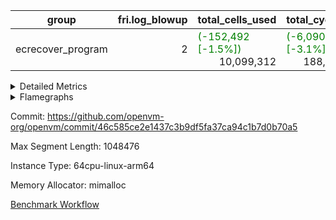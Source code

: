 | group | fri.log_blowup | total_cells_used | total_cycles | total_proof_time_ms |
| --- | --- | --- | --- | --- |
| ecrecover_program | <div style='text-align: right'>2</div>  | <span style="color: green">(-152,492 [-1.5%])</span> <div style='text-align: right'>10,099,312</div>  | <span style="color: green">(-6,090 [-3.1%])</span> <div style='text-align: right'>188,976</div>  | <span style="color: red">(+254.0 [+13.3%])</span> <div style='text-align: right'>2,158.0</div>  |


<details>
<summary>Detailed Metrics</summary>

| commit_exe_time_ms | fri.log_blowup | keygen_time_ms |
| --- | --- | --- |
| <span style="color: red">(+2.0 [+28.6%])</span> <div style='text-align: right'>9.0</div>  | <div style='text-align: right'>2</div>  | <span style="color: green">(-549.0 [-0.7%])</span> <div style='text-align: right'>77,040.0</div>  |

| air_name | constraints | interactions | quotient_deg |
| --- | --- | --- | --- |
| ProgramAir | <div style='text-align: right'>4</div>  | <div style='text-align: right'>1</div>  | <div style='text-align: right'>1</div>  |
| VmConnectorAir | <div style='text-align: right'>9</div>  | <div style='text-align: right'>3</div>  | <div style='text-align: right'>2</div>  |
| PersistentBoundaryAir<8> | <div style='text-align: right'>6</div>  | <div style='text-align: right'>3</div>  | <div style='text-align: right'>2</div>  |
| MemoryMerkleAir<8> | <div style='text-align: right'>40</div>  | <div style='text-align: right'>4</div>  | <div style='text-align: right'>2</div>  |
| AccessAdapterAir<2> | <div style='text-align: right'>14</div>  | <div style='text-align: right'>5</div>  | <div style='text-align: right'>2</div>  |
| AccessAdapterAir<4> | <div style='text-align: right'>14</div>  | <div style='text-align: right'>5</div>  | <div style='text-align: right'>2</div>  |
| AccessAdapterAir<8> | <div style='text-align: right'>14</div>  | <div style='text-align: right'>5</div>  | <div style='text-align: right'>2</div>  |
| AccessAdapterAir<16> | <div style='text-align: right'>14</div>  | <div style='text-align: right'>5</div>  | <div style='text-align: right'>2</div>  |
| AccessAdapterAir<32> | <div style='text-align: right'>14</div>  | <div style='text-align: right'>5</div>  | <div style='text-align: right'>2</div>  |
| AccessAdapterAir<64> | <div style='text-align: right'>14</div>  | <div style='text-align: right'>5</div>  | <div style='text-align: right'>2</div>  |
| VmAirWrapper<Rv32VecHeapAdapterAir<1, 2, 2, 32, 32>, FieldExpressionCoreAir> | <div style='text-align: right'>449</div>  | <div style='text-align: right'>411</div>  | <div style='text-align: right'>2</div>  |
| VmAirWrapper<Rv32VecHeapAdapterAir<2, 2, 2, 32, 32>, FieldExpressionCoreAir> | <div style='text-align: right'>456</div>  | <div style='text-align: right'>422</div>  | <div style='text-align: right'>2</div>  |
| KeccakVmAir | <div style='text-align: right'>4,571</div>  | <div style='text-align: right'>321</div>  | <div style='text-align: right'>2</div>  |
| VmAirWrapper<Rv32IsEqualModAdapterAir<2, 1, 32, 32>, ModularIsEqualCoreAir<32, 4, 8> | <div style='text-align: right'>223</div>  | <div style='text-align: right'>25</div>  | <div style='text-align: right'>2</div>  |
| VmAirWrapper<Rv32VecHeapAdapterAir<2, 1, 1, 32, 32>, ModularMulDivCoreAir> | <div style='text-align: right'>188</div>  | <div style='text-align: right'>156</div>  | <div style='text-align: right'>2</div>  |
| VmAirWrapper<Rv32VecHeapAdapterAir<2, 1, 1, 32, 32>, ModularAddSubCoreAir> | <div style='text-align: right'>126</div>  | <div style='text-align: right'>94</div>  | <div style='text-align: right'>2</div>  |
| VmAirWrapper<Rv32HintStoreAdapterAir, Rv32HintStoreCoreAir> | <div style='text-align: right'>17</div>  | <div style='text-align: right'>15</div>  | <div style='text-align: right'>2</div>  |
| VmAirWrapper<Rv32MultAdapterAir, DivRemCoreAir<4, 8> | <div style='text-align: right'>88</div>  | <div style='text-align: right'>25</div>  | <div style='text-align: right'>2</div>  |
| VmAirWrapper<Rv32MultAdapterAir, MulHCoreAir<4, 8> | <div style='text-align: right'>38</div>  | <div style='text-align: right'>24</div>  | <div style='text-align: right'>2</div>  |
| VmAirWrapper<Rv32MultAdapterAir, MultiplicationCoreAir<4, 8> | <div style='text-align: right'>26</div>  | <div style='text-align: right'>19</div>  | <div style='text-align: right'>2</div>  |
| RangeTupleCheckerAir<2> | <div style='text-align: right'>4</div>  | <div style='text-align: right'>1</div>  | <div style='text-align: right'>1</div>  |
| VmAirWrapper<Rv32RdWriteAdapterAir, Rv32AuipcCoreAir> | <div style='text-align: right'>15</div>  | <div style='text-align: right'>11</div>  | <div style='text-align: right'>2</div>  |
| VmAirWrapper<Rv32JalrAdapterAir, Rv32JalrCoreAir> | <div style='text-align: right'>20</div>  | <div style='text-align: right'>16</div>  | <div style='text-align: right'>2</div>  |
| VmAirWrapper<Rv32CondRdWriteAdapterAir, Rv32JalLuiCoreAir> | <div style='text-align: right'>22</div>  | <div style='text-align: right'>10</div>  | <div style='text-align: right'>2</div>  |
| VmAirWrapper<Rv32BranchAdapterAir, BranchLessThanCoreAir<4, 8> | <div style='text-align: right'>41</div>  | <div style='text-align: right'>13</div>  | <div style='text-align: right'>2</div>  |
| VmAirWrapper<Rv32BranchAdapterAir, BranchEqualCoreAir<4> | <div style='text-align: right'>25</div>  | <div style='text-align: right'>11</div>  | <div style='text-align: right'>2</div>  |
| VmAirWrapper<Rv32LoadStoreAdapterAir, LoadSignExtendCoreAir<4, 8> | <div style='text-align: right'>33</div>  | <div style='text-align: right'>18</div>  | <div style='text-align: right'>2</div>  |
| VmAirWrapper<Rv32LoadStoreAdapterAir, LoadStoreCoreAir<4> | <div style='text-align: right'>38</div>  | <div style='text-align: right'>17</div>  | <div style='text-align: right'>2</div>  |
| VmAirWrapper<Rv32BaseAluAdapterAir, ShiftCoreAir<4, 8> | <div style='text-align: right'>90</div>  | <div style='text-align: right'>23</div>  | <div style='text-align: right'>2</div>  |
| VmAirWrapper<Rv32BaseAluAdapterAir, LessThanCoreAir<4, 8> | <div style='text-align: right'>39</div>  | <div style='text-align: right'>17</div>  | <div style='text-align: right'>2</div>  |
| VmAirWrapper<Rv32BaseAluAdapterAir, BaseAluCoreAir<4, 8> | <div style='text-align: right'>43</div>  | <div style='text-align: right'>19</div>  | <div style='text-align: right'>2</div>  |
| BitwiseOperationLookupAir<8> | <div style='text-align: right'>4</div>  | <div style='text-align: right'>2</div>  | <div style='text-align: right'>2</div>  |
| PhantomAir | <div style='text-align: right'>5</div>  | <div style='text-align: right'>3</div>  | <div style='text-align: right'>2</div>  |
| Poseidon2VmAir<BabyBearParameters> | <div style='text-align: right'>525</div>  | <div style='text-align: right'>32</div>  | <div style='text-align: right'>2</div>  |
| VariableRangeCheckerAir | <div style='text-align: right'>4</div>  | <div style='text-align: right'>1</div>  | <div style='text-align: right'>1</div>  |

| group | segment | stark_prove_excluding_trace_time_ms | total_cells | total_cells_used | total_cycles | trace_gen_time_ms |
| --- | --- | --- | --- | --- | --- | --- |
| ecrecover_program | 0 | <span style="color: red">(+254.0 [+13.3%])</span> <div style='text-align: right'>2,158.0</div>  | <span style="color: red">(+12,360 [+0.0%])</span> <div style='text-align: right'>34,170,231</div>  | <span style="color: green">(-152,492 [-1.5%])</span> <div style='text-align: right'>10,099,312</div>  | <span style="color: green">(-6,090 [-3.1%])</span> <div style='text-align: right'>188,976</div>  | <span style="color: green">(-2.0 [-1.5%])</span> <div style='text-align: right'>135.0</div>  |

| group | chip_name | segment | rows_used |
| --- | --- | --- | --- |
| ecrecover_program | ProgramChip | 0 | <span style="color: red">(+49 [+0.6%])</span> <div style='text-align: right'>8,447</div>  |
| ecrecover_program | VmConnectorAir | 0 | <div style='text-align: right'>2</div>  |
| ecrecover_program | Boundary | 0 | <span style="color: green">(-46 [-1.5%])</span> <div style='text-align: right'>2,990</div>  |
| ecrecover_program | Merkle | 0 | <span style="color: green">(-50 [-1.5%])</span> <div style='text-align: right'>3,290</div>  |
| ecrecover_program | AccessAdapter<2> | 0 | <div style='text-align: right'>132</div>  |
| ecrecover_program | AccessAdapter<4> | 0 | <div style='text-align: right'>68</div>  |
| ecrecover_program | AccessAdapter<8> | 0 | <span style="color: red">(+144 [+2.3%])</span> <div style='text-align: right'>6,514</div>  |
| ecrecover_program | AccessAdapter<16> | 0 | <span style="color: red">(+80 [+2.8%])</span> <div style='text-align: right'>2,958</div>  |
| ecrecover_program | AccessAdapter<32> | 0 | <span style="color: red">(+40 [+2.8%])</span> <div style='text-align: right'>1,480</div>  |
| ecrecover_program | <Rv32VecHeapAdapterAir<1, 2, 2, 32, 32>,FieldExpressionCoreAir> | 0 | <div style='text-align: right'>1,271</div>  |
| ecrecover_program | <Rv32VecHeapAdapterAir<2, 2, 2, 32, 32>,FieldExpressionCoreAir> | 0 | <div style='text-align: right'>726</div>  |
| ecrecover_program | KeccakVmAir | 0 | <div style='text-align: right'>120</div>  |
| ecrecover_program | <Rv32IsEqualModAdapterAir<2, 1, 32, 32>,ModularIsEqualCoreAir<32, 4, 8>> | 0 | <div style='text-align: right'>3,194</div>  |
| ecrecover_program | <Rv32VecHeapAdapterAir<2, 1, 1, 32, 32>,ModularMulDivCoreAir> | 0 | <span style="color: red">(+5 [+31.2%])</span> <div style='text-align: right'>21</div>  |
| ecrecover_program | <Rv32VecHeapAdapterAir<2, 1, 1, 32, 32>,ModularAddSubCoreAir> | 0 | <span style="color: red">(+5 [+83.3%])</span> <div style='text-align: right'>11</div>  |
| ecrecover_program | <Rv32HintStoreAdapterAir,Rv32HintStoreCoreAir> | 0 | <div style='text-align: right'>214</div>  |
| ecrecover_program | <Rv32MultAdapterAir,DivRemCoreAir<4, 8>> | 0 | <div style='text-align: right'>5</div>  |
| ecrecover_program | <Rv32MultAdapterAir,MulHCoreAir<4, 8>> | 0 | <div style='text-align: right'>5</div>  |
| ecrecover_program | <Rv32MultAdapterAir,MultiplicationCoreAir<4, 8>> | 0 | <div style='text-align: right'>16</div>  |
| ecrecover_program | RangeTupleCheckerAir<2> | 0 | <div style='text-align: right'>524,288</div>  |
| ecrecover_program | <Rv32RdWriteAdapterAir,Rv32AuipcCoreAir> | 0 | <span style="color: red">(+5 [+0.6%])</span> <div style='text-align: right'>840</div>  |
| ecrecover_program | <Rv32JalrAdapterAir,Rv32JalrCoreAir> | 0 | <span style="color: red">(+10 [+0.6%])</span> <div style='text-align: right'>1,559</div>  |
| ecrecover_program | <Rv32CondRdWriteAdapterAir,Rv32JalLuiCoreAir> | 0 | <span style="color: green">(-20 [-1.6%])</span> <div style='text-align: right'>1,253</div>  |
| ecrecover_program | <Rv32BranchAdapterAir,BranchLessThanCoreAir<4, 8>> | 0 | <div style='text-align: right'>5,885</div>  |
| ecrecover_program | <Rv32BranchAdapterAir,BranchEqualCoreAir<4>> | 0 | <span style="color: green">(-650 [-5.4%])</span> <div style='text-align: right'>11,286</div>  |
| ecrecover_program | <Rv32LoadStoreAdapterAir,LoadSignExtendCoreAir<4, 8>> | 0 | <div style='text-align: right'>140</div>  |
| ecrecover_program | <Rv32LoadStoreAdapterAir,LoadStoreCoreAir<4>> | 0 | <span style="color: red">(+50 [+0.2%])</span> <div style='text-align: right'>30,976</div>  |
| ecrecover_program | <Rv32BaseAluAdapterAir,ShiftCoreAir<4, 8>> | 0 | <span style="color: green">(-80 [-3.5%])</span> <div style='text-align: right'>2,223</div>  |
| ecrecover_program | <Rv32BaseAluAdapterAir,LessThanCoreAir<4, 8>> | 0 | <span style="color: green">(-310 [-17.7%])</span> <div style='text-align: right'>1,441</div>  |
| ecrecover_program | <Rv32BaseAluAdapterAir,BaseAluCoreAir<4, 8>> | 0 | <span style="color: green">(-2,060 [-5.8%])</span> <div style='text-align: right'>33,349</div>  |
| ecrecover_program | BitwiseOperationLookupAir<8> | 0 | <div style='text-align: right'>65,536</div>  |
| ecrecover_program | PhantomAir | 0 | <div style='text-align: right'>45</div>  |
| ecrecover_program | Poseidon2VmAir<BabyBearParameters> | 0 | <span style="color: green">(-96 [-1.5%])</span> <div style='text-align: right'>6,280</div>  |
| ecrecover_program | VariableRangeCheckerAir | 0 | <div style='text-align: right'>262,144</div>  |

| group | dsl_ir | opcode | segment | frequency |
| --- | --- | --- | --- | --- |
| ecrecover_program |  | ADD | 0 | <span style="color: green">(-1,905 [-6.8%])</span> <div style='text-align: right'>26,111</div>  |
| ecrecover_program |  | AND | 0 | <span style="color: green">(-155 [-3.2%])</span> <div style='text-align: right'>4,690</div>  |
| ecrecover_program |  | AUIPC | 0 | <span style="color: red">(+5 [+0.6%])</span> <div style='text-align: right'>840</div>  |
| ecrecover_program |  | BEQ | 0 | <span style="color: green">(-320 [-4.0%])</span> <div style='text-align: right'>7,619</div>  |
| ecrecover_program |  | BGEU | 0 | <span style="color: red">(+5 [+0.5%])</span> <div style='text-align: right'>930</div>  |
| ecrecover_program |  | BLT | 0 | <div style='text-align: right'>12</div>  |
| ecrecover_program |  | BLTU | 0 | <span style="color: green">(-5 [-0.1%])</span> <div style='text-align: right'>4,943</div>  |
| ecrecover_program |  | BNE | 0 | <span style="color: green">(-330 [-8.3%])</span> <div style='text-align: right'>3,667</div>  |
| ecrecover_program |  | DIVU | 0 | <div style='text-align: right'>5</div>  |
| ecrecover_program |  | EcAddNe | 0 | <div style='text-align: right'>726</div>  |
| ecrecover_program |  | EcDouble | 0 | <div style='text-align: right'>1,271</div>  |
| ecrecover_program |  | HINT_STOREW | 0 | <div style='text-align: right'>214</div>  |
| ecrecover_program |  | IS_EQ | 0 | <div style='text-align: right'>3,203</div>  |
| ecrecover_program |  | JAL | 0 | <span style="color: green">(-10 [-1.0%])</span> <div style='text-align: right'>993</div>  |
| ecrecover_program |  | JALR | 0 | <span style="color: red">(+10 [+0.6%])</span> <div style='text-align: right'>1,559</div>  |
| ecrecover_program |  | KECCAK256 | 0 | <div style='text-align: right'>5</div>  |
| ecrecover_program |  | LOADB | 0 | <div style='text-align: right'>140</div>  |
| ecrecover_program |  | LOADBU | 0 | <div style='text-align: right'>2,450</div>  |
| ecrecover_program |  | LOADW | 0 | <span style="color: red">(+125 [+0.9%])</span> <div style='text-align: right'>14,651</div>  |
| ecrecover_program |  | LUI | 0 | <span style="color: green">(-10 [-3.7%])</span> <div style='text-align: right'>260</div>  |
| ecrecover_program |  | MUL | 0 | <div style='text-align: right'>16</div>  |
| ecrecover_program |  | MULHU | 0 | <div style='text-align: right'>5</div>  |
| ecrecover_program |  | ModularAddSub | 0 | <span style="color: red">(+5 [+71.4%])</span> <div style='text-align: right'>12</div>  |
| ecrecover_program |  | ModularMulDiv | 0 | <span style="color: red">(+5 [+18.5%])</span> <div style='text-align: right'>32</div>  |
| ecrecover_program |  | OR | 0 | <div style='text-align: right'>1,302</div>  |
| ecrecover_program |  | PHANTOM | 0 | <div style='text-align: right'>45</div>  |
| ecrecover_program |  | SETUP_ISEQ | 0 | <div style='text-align: right'>2</div>  |
| ecrecover_program |  | SLL | 0 | <span style="color: red">(+80 [+6.7%])</span> <div style='text-align: right'>1,272</div>  |
| ecrecover_program |  | SLTU | 0 | <span style="color: green">(-310 [-17.7%])</span> <div style='text-align: right'>1,441</div>  |
| ecrecover_program |  | SRL | 0 | <span style="color: green">(-160 [-14.4%])</span> <div style='text-align: right'>951</div>  |
| ecrecover_program |  | STOREB | 0 | <span style="color: green">(-320 [-22.3%])</span> <div style='text-align: right'>1,114</div>  |
| ecrecover_program |  | STOREW | 0 | <span style="color: red">(+245 [+2.0%])</span> <div style='text-align: right'>12,761</div>  |
| ecrecover_program |  | SUB | 0 | <div style='text-align: right'>1,221</div>  |
| ecrecover_program |  | XOR | 0 | <div style='text-align: right'>25</div>  |

| group | air_name | dsl_ir | opcode | segment | cells_used |
| --- | --- | --- | --- | --- | --- |
| ecrecover_program | <Rv32BaseAluAdapterAir,BaseAluCoreAir<4, 8>> |  | ADD | 0 | <span style="color: green">(-68,580 [-6.8%])</span> <div style='text-align: right'>939,996</div>  |
| ecrecover_program | AccessAdapter<8> |  | ADD | 0 | <span style="color: green">(-17 [-25.0%])</span> <div style='text-align: right'>51</div>  |
| ecrecover_program | Boundary |  | ADD | 0 | <span style="color: green">(-40 [-25.0%])</span> <div style='text-align: right'>120</div>  |
| ecrecover_program | Merkle |  | ADD | 0 | <div style='text-align: right'>64</div>  |
| ecrecover_program | <Rv32BaseAluAdapterAir,BaseAluCoreAir<4, 8>> |  | AND | 0 | <span style="color: green">(-5,580 [-3.2%])</span> <div style='text-align: right'>168,840</div>  |
| ecrecover_program | <Rv32RdWriteAdapterAir,Rv32AuipcCoreAir> |  | AUIPC | 0 | <span style="color: red">(+105 [+0.6%])</span> <div style='text-align: right'>17,640</div>  |
| ecrecover_program | AccessAdapter<8> |  | AUIPC | 0 | <div style='text-align: right'>51</div>  |
| ecrecover_program | Boundary |  | AUIPC | 0 | <div style='text-align: right'>120</div>  |
| ecrecover_program | Merkle |  | AUIPC | 0 | <div style='text-align: right'>3,520</div>  |
| ecrecover_program | <Rv32BranchAdapterAir,BranchEqualCoreAir<4>> |  | BEQ | 0 | <span style="color: green">(-8,320 [-4.0%])</span> <div style='text-align: right'>198,094</div>  |
| ecrecover_program | <Rv32BranchAdapterAir,BranchLessThanCoreAir<4, 8>> |  | BGEU | 0 | <span style="color: red">(+160 [+0.5%])</span> <div style='text-align: right'>29,760</div>  |
| ecrecover_program | <Rv32BranchAdapterAir,BranchLessThanCoreAir<4, 8>> |  | BLT | 0 | <div style='text-align: right'>384</div>  |
| ecrecover_program | <Rv32BranchAdapterAir,BranchLessThanCoreAir<4, 8>> |  | BLTU | 0 | <span style="color: green">(-160 [-0.1%])</span> <div style='text-align: right'>158,176</div>  |
| ecrecover_program | <Rv32BranchAdapterAir,BranchEqualCoreAir<4>> |  | BNE | 0 | <span style="color: green">(-8,580 [-8.3%])</span> <div style='text-align: right'>95,342</div>  |
| ecrecover_program | <Rv32MultAdapterAir,DivRemCoreAir<4, 8>> |  | DIVU | 0 | <div style='text-align: right'>285</div>  |
| ecrecover_program | <Rv32VecHeapAdapterAir<2, 2, 2, 32, 32>,FieldExpressionCoreAir> |  | EcAddNe | 0 | <div style='text-align: right'>449,394</div>  |
| ecrecover_program | AccessAdapter<16> |  | EcAddNe | 0 | <div style='text-align: right'>27,175</div>  |
| ecrecover_program | AccessAdapter<32> |  | EcAddNe | 0 | <div style='text-align: right'>22,304</div>  |
| ecrecover_program | AccessAdapter<8> |  | EcAddNe | 0 | <div style='text-align: right'>36,890</div>  |
| ecrecover_program | Boundary |  | EcAddNe | 0 | <div style='text-align: right'>160</div>  |
| ecrecover_program | Merkle |  | EcAddNe | 0 | <div style='text-align: right'>256</div>  |
| ecrecover_program | <Rv32VecHeapAdapterAir<1, 2, 2, 32, 32>,FieldExpressionCoreAir> |  | EcDouble | 0 | <div style='text-align: right'>690,153</div>  |
| ecrecover_program | AccessAdapter<16> |  | EcDouble | 0 | <div style='text-align: right'>1,600</div>  |
| ecrecover_program | AccessAdapter<32> |  | EcDouble | 0 | <div style='text-align: right'>1,312</div>  |
| ecrecover_program | AccessAdapter<8> |  | EcDouble | 0 | <span style="color: red">(+136 [+6.7%])</span> <div style='text-align: right'>2,176</div>  |
| ecrecover_program | <Rv32HintStoreAdapterAir,Rv32HintStoreCoreAir> |  | HINT_STOREW | 0 | <div style='text-align: right'>5,564</div>  |
| ecrecover_program | AccessAdapter<8> |  | HINT_STOREW | 0 | <span style="color: red">(+68 [+4.5%])</span> <div style='text-align: right'>1,581</div>  |
| ecrecover_program | Boundary |  | HINT_STOREW | 0 | <span style="color: red">(+160 [+4.5%])</span> <div style='text-align: right'>3,720</div>  |
| ecrecover_program | Merkle |  | HINT_STOREW | 0 | <span style="color: red">(+384 [+5.8%])</span> <div style='text-align: right'>6,976</div>  |
| ecrecover_program | <Rv32IsEqualModAdapterAir<2, 1, 32, 32>,ModularIsEqualCoreAir<32, 4, 8>> |  | IS_EQ | 0 | <div style='text-align: right'>531,698</div>  |
| ecrecover_program | AccessAdapter<16> |  | IS_EQ | 0 | <div style='text-align: right'>4,500</div>  |
| ecrecover_program | AccessAdapter<32> |  | IS_EQ | 0 | <div style='text-align: right'>3,690</div>  |
| ecrecover_program | AccessAdapter<8> |  | IS_EQ | 0 | <div style='text-align: right'>6,052</div>  |
| ecrecover_program | Boundary |  | IS_EQ | 0 | <div style='text-align: right'>160</div>  |
| ecrecover_program | Merkle |  | IS_EQ | 0 | <span style="color: red">(+64 [+14.3%])</span> <div style='text-align: right'>512</div>  |
| ecrecover_program | <Rv32CondRdWriteAdapterAir,Rv32JalLuiCoreAir> |  | JAL | 0 | <span style="color: green">(-180 [-1.0%])</span> <div style='text-align: right'>17,874</div>  |
| ecrecover_program | <Rv32JalrAdapterAir,Rv32JalrCoreAir> |  | JALR | 0 | <span style="color: red">(+280 [+0.6%])</span> <div style='text-align: right'>43,652</div>  |
| ecrecover_program | AccessAdapter<8> |  | KECCAK256 | 0 | <div style='text-align: right'>68</div>  |
| ecrecover_program | Boundary |  | KECCAK256 | 0 | <div style='text-align: right'>160</div>  |
| ecrecover_program | KeccakVmAir |  | KECCAK256 | 0 | <div style='text-align: right'>379,680</div>  |
| ecrecover_program | Merkle |  | KECCAK256 | 0 | <div style='text-align: right'>128</div>  |
| ecrecover_program | <Rv32LoadStoreAdapterAir,LoadSignExtendCoreAir<4, 8>> |  | LOADB | 0 | <div style='text-align: right'>4,900</div>  |
| ecrecover_program | <Rv32LoadStoreAdapterAir,LoadStoreCoreAir<4>> |  | LOADBU | 0 | <div style='text-align: right'>98,000</div>  |
| ecrecover_program | AccessAdapter<16> |  | LOADBU | 0 | <div style='text-align: right'>125</div>  |
| ecrecover_program | AccessAdapter<32> |  | LOADBU | 0 | <div style='text-align: right'>205</div>  |
| ecrecover_program | AccessAdapter<8> |  | LOADBU | 0 | <span style="color: red">(+34 [+40.0%])</span> <div style='text-align: right'>119</div>  |
| ecrecover_program | Boundary |  | LOADBU | 0 | <div style='text-align: right'>80</div>  |
| ecrecover_program | Merkle |  | LOADBU | 0 | <div style='text-align: right'>64</div>  |
| ecrecover_program | <Rv32LoadStoreAdapterAir,LoadStoreCoreAir<4>> |  | LOADW | 0 | <span style="color: red">(+5,000 [+0.9%])</span> <div style='text-align: right'>586,040</div>  |
| ecrecover_program | AccessAdapter<16> |  | LOADW | 0 | <span style="color: red">(+500 [+2.8%])</span> <div style='text-align: right'>18,125</div>  |
| ecrecover_program | AccessAdapter<32> |  | LOADW | 0 | <span style="color: red">(+410 [+2.9%])</span> <div style='text-align: right'>14,760</div>  |
| ecrecover_program | AccessAdapter<8> |  | LOADW | 0 | <span style="color: red">(+663 [+2.7%])</span> <div style='text-align: right'>24,939</div>  |
| ecrecover_program | Boundary |  | LOADW | 0 | <span style="color: green">(-40 [-7.7%])</span> <div style='text-align: right'>480</div>  |
| ecrecover_program | Merkle |  | LOADW | 0 | <span style="color: green">(-64 [-1.8%])</span> <div style='text-align: right'>3,584</div>  |
| ecrecover_program | <Rv32CondRdWriteAdapterAir,Rv32JalLuiCoreAir> |  | LUI | 0 | <span style="color: green">(-180 [-3.7%])</span> <div style='text-align: right'>4,680</div>  |
| ecrecover_program | AccessAdapter<8> |  | LUI | 0 | <div style='text-align: right'>17</div>  |
| ecrecover_program | Boundary |  | LUI | 0 | <div style='text-align: right'>40</div>  |
| ecrecover_program | <Rv32MultAdapterAir,MultiplicationCoreAir<4, 8>> |  | MUL | 0 | <div style='text-align: right'>496</div>  |
| ecrecover_program | <Rv32MultAdapterAir,MulHCoreAir<4, 8>> |  | MULHU | 0 | <div style='text-align: right'>195</div>  |
| ecrecover_program | <Rv32VecHeapAdapterAir<2, 1, 1, 32, 32>,ModularAddSubCoreAir> |  | ModularAddSub | 0 | <span style="color: red">(+995 [+71.4%])</span> <div style='text-align: right'>2,388</div>  |
| ecrecover_program | AccessAdapter<16> |  | ModularAddSub | 0 | <span style="color: red">(+500 [+71.4%])</span> <div style='text-align: right'>1,200</div>  |
| ecrecover_program | AccessAdapter<2> |  | ModularAddSub | 0 | <div style='text-align: right'>726</div>  |
| ecrecover_program | AccessAdapter<32> |  | ModularAddSub | 0 | <span style="color: red">(+410 [+71.4%])</span> <div style='text-align: right'>984</div>  |
| ecrecover_program | AccessAdapter<4> |  | ModularAddSub | 0 | <div style='text-align: right'>442</div>  |
| ecrecover_program | AccessAdapter<8> |  | ModularAddSub | 0 | <span style="color: red">(+680 [+70.2%])</span> <div style='text-align: right'>1,649</div>  |
| ecrecover_program | Boundary |  | ModularAddSub | 0 | <div style='text-align: right'>680</div>  |
| ecrecover_program | Merkle |  | ModularAddSub | 0 | <div style='text-align: right'>2,624</div>  |
| ecrecover_program | <Rv32VecHeapAdapterAir<2, 1, 1, 32, 32>,ModularMulDivCoreAir> |  | ModularMulDiv | 0 | <span style="color: red">(+1,305 [+18.5%])</span> <div style='text-align: right'>8,352</div>  |
| ecrecover_program | AccessAdapter<16> |  | ModularMulDiv | 0 | <span style="color: red">(+500 [+25.0%])</span> <div style='text-align: right'>2,500</div>  |
| ecrecover_program | AccessAdapter<32> |  | ModularMulDiv | 0 | <span style="color: red">(+410 [+25.0%])</span> <div style='text-align: right'>2,050</div>  |
| ecrecover_program | AccessAdapter<8> |  | ModularMulDiv | 0 | <span style="color: red">(+680 [+25.0%])</span> <div style='text-align: right'>3,400</div>  |
| ecrecover_program | <Rv32BaseAluAdapterAir,BaseAluCoreAir<4, 8>> |  | OR | 0 | <div style='text-align: right'>46,872</div>  |
| ecrecover_program | PhantomAir |  | PHANTOM | 0 | <div style='text-align: right'>270</div>  |
| ecrecover_program | <Rv32IsEqualModAdapterAir<2, 1, 32, 32>,ModularIsEqualCoreAir<32, 4, 8>> |  | SETUP_ISEQ | 0 | <div style='text-align: right'>332</div>  |
| ecrecover_program | <Rv32BaseAluAdapterAir,ShiftCoreAir<4, 8>> |  | SLL | 0 | <span style="color: red">(+4,240 [+6.7%])</span> <div style='text-align: right'>67,416</div>  |
| ecrecover_program | <Rv32BaseAluAdapterAir,LessThanCoreAir<4, 8>> |  | SLTU | 0 | <span style="color: green">(-11,470 [-17.7%])</span> <div style='text-align: right'>53,317</div>  |
| ecrecover_program | <Rv32BaseAluAdapterAir,ShiftCoreAir<4, 8>> |  | SRL | 0 | <span style="color: green">(-8,480 [-14.4%])</span> <div style='text-align: right'>50,403</div>  |
| ecrecover_program | <Rv32LoadStoreAdapterAir,LoadStoreCoreAir<4>> |  | STOREB | 0 | <span style="color: green">(-12,800 [-22.3%])</span> <div style='text-align: right'>44,560</div>  |
| ecrecover_program | AccessAdapter<16> |  | STOREB | 0 | <span style="color: green">(-175 [-28.0%])</span> <div style='text-align: right'>450</div>  |
| ecrecover_program | AccessAdapter<32> |  | STOREB | 0 | <span style="color: green">(-123 [-17.6%])</span> <div style='text-align: right'>574</div>  |
| ecrecover_program | AccessAdapter<8> |  | STOREB | 0 | <span style="color: green">(-272 [-23.9%])</span> <div style='text-align: right'>867</div>  |
| ecrecover_program | Boundary |  | STOREB | 0 | <span style="color: green">(-200 [-16.7%])</span> <div style='text-align: right'>1,000</div>  |
| ecrecover_program | Merkle |  | STOREB | 0 | <span style="color: green">(-576 [-22.0%])</span> <div style='text-align: right'>2,048</div>  |
| ecrecover_program | <Rv32LoadStoreAdapterAir,LoadStoreCoreAir<4>> |  | STOREW | 0 | <span style="color: red">(+9,800 [+2.0%])</span> <div style='text-align: right'>510,440</div>  |
| ecrecover_program | AccessAdapter<16> |  | STOREW | 0 | <span style="color: red">(+775 [+29.0%])</span> <div style='text-align: right'>3,450</div>  |
| ecrecover_program | AccessAdapter<32> |  | STOREW | 0 | <span style="color: red">(+615 [+30.0%])</span> <div style='text-align: right'>2,665</div>  |
| ecrecover_program | AccessAdapter<8> |  | STOREW | 0 | <span style="color: red">(+748 [+2.8%])</span> <div style='text-align: right'>27,387</div>  |
| ecrecover_program | Boundary |  | STOREW | 0 | <span style="color: green">(-560 [-1.0%])</span> <div style='text-align: right'>53,080</div>  |
| ecrecover_program | Merkle |  | STOREW | 0 | <span style="color: green">(-1,024 [-1.2%])</span> <div style='text-align: right'>85,440</div>  |
| ecrecover_program | <Rv32BaseAluAdapterAir,BaseAluCoreAir<4, 8>> |  | SUB | 0 | <div style='text-align: right'>43,956</div>  |
| ecrecover_program | <Rv32BaseAluAdapterAir,BaseAluCoreAir<4, 8>> |  | XOR | 0 | <div style='text-align: right'>900</div>  |

| group | execute_time_ms | fri.log_blowup | num_segments | total_cells_used | total_cycles | total_proof_time_ms |
| --- | --- | --- | --- | --- | --- | --- |
| ecrecover_program | <span style="color: red">(+2.0 [+0.7%])</span> <div style='text-align: right'>300.0</div>  | <div style='text-align: right'>2</div>  | <div style='text-align: right'>1</div>  | <span style="color: green">(-152,492 [-1.5%])</span> <div style='text-align: right'>10,099,312</div>  | <span style="color: green">(-6,090 [-3.1%])</span> <div style='text-align: right'>188,976</div>  | <span style="color: red">(+254.0 [+13.3%])</span> <div style='text-align: right'>2,158.0</div>  |

| group | air_name | segment | cells | main_cols | perm_cols | prep_cols | rows |
| --- | --- | --- | --- | --- | --- | --- | --- |
| ecrecover_program | ProgramAir | 0 | <div style='text-align: right'>294,912</div>  | <div style='text-align: right'>10</div>  | <div style='text-align: right'>8</div>  |  | <div style='text-align: right'>16,384</div>  |
| ecrecover_program | VmConnectorAir | 0 | <div style='text-align: right'>32</div>  | <div style='text-align: right'>4</div>  | <div style='text-align: right'>12</div>  | <div style='text-align: right'>1</div>  | <div style='text-align: right'>2</div>  |
| ecrecover_program | PersistentBoundaryAir<8> | 0 | <div style='text-align: right'>131,072</div>  | <div style='text-align: right'>20</div>  | <div style='text-align: right'>12</div>  |  | <div style='text-align: right'>4,096</div>  |
| ecrecover_program | MemoryMerkleAir<8> | 0 | <div style='text-align: right'>212,992</div>  | <div style='text-align: right'>32</div>  | <div style='text-align: right'>20</div>  |  | <div style='text-align: right'>4,096</div>  |
| ecrecover_program | AccessAdapterAir<2> | 0 | <div style='text-align: right'>8,960</div>  | <div style='text-align: right'>11</div>  | <div style='text-align: right'>24</div>  |  | <div style='text-align: right'>256</div>  |
| ecrecover_program | AccessAdapterAir<4> | 0 | <div style='text-align: right'>4,736</div>  | <div style='text-align: right'>13</div>  | <div style='text-align: right'>24</div>  |  | <div style='text-align: right'>128</div>  |
| ecrecover_program | AccessAdapterAir<8> | 0 | <div style='text-align: right'>335,872</div>  | <div style='text-align: right'>17</div>  | <div style='text-align: right'>24</div>  |  | <div style='text-align: right'>8,192</div>  |
| ecrecover_program | AccessAdapterAir<16> | 0 | <div style='text-align: right'>200,704</div>  | <div style='text-align: right'>25</div>  | <div style='text-align: right'>24</div>  |  | <div style='text-align: right'>4,096</div>  |
| ecrecover_program | AccessAdapterAir<32> | 0 | <div style='text-align: right'>133,120</div>  | <div style='text-align: right'>41</div>  | <div style='text-align: right'>24</div>  |  | <div style='text-align: right'>2,048</div>  |
| ecrecover_program | VmAirWrapper<Rv32VecHeapAdapterAir<1, 2, 2, 32, 32>, FieldExpressionCoreAir> | 0 | <div style='text-align: right'>2,807,808</div>  | <div style='text-align: right'>543</div>  | <div style='text-align: right'>828</div>  |  | <div style='text-align: right'>2,048</div>  |
| ecrecover_program | VmAirWrapper<Rv32VecHeapAdapterAir<2, 2, 2, 32, 32>, FieldExpressionCoreAir> | 0 | <div style='text-align: right'>1,502,208</div>  | <div style='text-align: right'>619</div>  | <div style='text-align: right'>848</div>  |  | <div style='text-align: right'>1,024</div>  |
| ecrecover_program | KeccakVmAir | 0 | <div style='text-align: right'>569,856</div>  | <div style='text-align: right'>3,164</div>  | <div style='text-align: right'>1,288</div>  |  | <div style='text-align: right'>128</div>  |
| ecrecover_program | VmAirWrapper<Rv32IsEqualModAdapterAir<2, 1, 32, 32>, ModularIsEqualCoreAir<32, 4, 8> | 0 | <div style='text-align: right'>909,312</div>  | <div style='text-align: right'>166</div>  | <div style='text-align: right'>56</div>  |  | <div style='text-align: right'>4,096</div>  |
| ecrecover_program | VmAirWrapper<Rv32VecHeapAdapterAir<2, 1, 1, 32, 32>, ModularMulDivCoreAir> | 0 | <span style="color: red">(+9,232 [+100.0%])</span> <div style='text-align: right'>18,464</div>  | <div style='text-align: right'>261</div>  | <div style='text-align: right'>316</div>  |  | <span style="color: red">(+16 [+100.0%])</span> <div style='text-align: right'>32</div>  |
| ecrecover_program | VmAirWrapper<Rv32VecHeapAdapterAir<2, 1, 1, 32, 32>, ModularAddSubCoreAir> | 0 | <span style="color: red">(+3,128 [+100.0%])</span> <div style='text-align: right'>6,256</div>  | <div style='text-align: right'>199</div>  | <div style='text-align: right'>192</div>  |  | <span style="color: red">(+8 [+100.0%])</span> <div style='text-align: right'>16</div>  |
| ecrecover_program | VmAirWrapper<Rv32HintStoreAdapterAir, Rv32HintStoreCoreAir> | 0 | <div style='text-align: right'>15,872</div>  | <div style='text-align: right'>26</div>  | <div style='text-align: right'>36</div>  |  | <div style='text-align: right'>256</div>  |
| ecrecover_program | VmAirWrapper<Rv32MultAdapterAir, DivRemCoreAir<4, 8> | 0 | <div style='text-align: right'>1,288</div>  | <div style='text-align: right'>57</div>  | <div style='text-align: right'>104</div>  |  | <div style='text-align: right'>8</div>  |
| ecrecover_program | VmAirWrapper<Rv32MultAdapterAir, MulHCoreAir<4, 8> | 0 | <div style='text-align: right'>1,112</div>  | <div style='text-align: right'>39</div>  | <div style='text-align: right'>100</div>  |  | <div style='text-align: right'>8</div>  |
| ecrecover_program | VmAirWrapper<Rv32MultAdapterAir, MultiplicationCoreAir<4, 8> | 0 | <div style='text-align: right'>1,776</div>  | <div style='text-align: right'>31</div>  | <div style='text-align: right'>80</div>  |  | <div style='text-align: right'>16</div>  |
| ecrecover_program | RangeTupleCheckerAir<2> | 0 | <div style='text-align: right'>4,718,592</div>  | <div style='text-align: right'>1</div>  | <div style='text-align: right'>8</div>  | <div style='text-align: right'>2</div>  | <div style='text-align: right'>524,288</div>  |
| ecrecover_program | VmAirWrapper<Rv32RdWriteAdapterAir, Rv32AuipcCoreAir> | 0 | <div style='text-align: right'>50,176</div>  | <div style='text-align: right'>21</div>  | <div style='text-align: right'>28</div>  |  | <div style='text-align: right'>1,024</div>  |
| ecrecover_program | VmAirWrapper<Rv32JalrAdapterAir, Rv32JalrCoreAir> | 0 | <div style='text-align: right'>131,072</div>  | <div style='text-align: right'>28</div>  | <div style='text-align: right'>36</div>  |  | <div style='text-align: right'>2,048</div>  |
| ecrecover_program | VmAirWrapper<Rv32CondRdWriteAdapterAir, Rv32JalLuiCoreAir> | 0 | <div style='text-align: right'>126,976</div>  | <div style='text-align: right'>18</div>  | <div style='text-align: right'>44</div>  |  | <div style='text-align: right'>2,048</div>  |
| ecrecover_program | VmAirWrapper<Rv32BranchAdapterAir, BranchLessThanCoreAir<4, 8> | 0 | <div style='text-align: right'>720,896</div>  | <div style='text-align: right'>32</div>  | <div style='text-align: right'>56</div>  |  | <div style='text-align: right'>8,192</div>  |
| ecrecover_program | VmAirWrapper<Rv32BranchAdapterAir, BranchEqualCoreAir<4> | 0 | <div style='text-align: right'>1,212,416</div>  | <div style='text-align: right'>26</div>  | <div style='text-align: right'>48</div>  |  | <div style='text-align: right'>16,384</div>  |
| ecrecover_program | VmAirWrapper<Rv32LoadStoreAdapterAir, LoadSignExtendCoreAir<4, 8> | 0 | <div style='text-align: right'>28,416</div>  | <div style='text-align: right'>35</div>  | <div style='text-align: right'>76</div>  |  | <div style='text-align: right'>256</div>  |
| ecrecover_program | VmAirWrapper<Rv32LoadStoreAdapterAir, LoadStoreCoreAir<4> | 0 | <div style='text-align: right'>3,670,016</div>  | <div style='text-align: right'>40</div>  | <div style='text-align: right'>72</div>  |  | <div style='text-align: right'>32,768</div>  |
| ecrecover_program | VmAirWrapper<Rv32BaseAluAdapterAir, ShiftCoreAir<4, 8> | 0 | <div style='text-align: right'>430,080</div>  | <div style='text-align: right'>53</div>  | <div style='text-align: right'>52</div>  |  | <div style='text-align: right'>4,096</div>  |
| ecrecover_program | VmAirWrapper<Rv32BaseAluAdapterAir, LessThanCoreAir<4, 8> | 0 | <div style='text-align: right'>157,696</div>  | <div style='text-align: right'>37</div>  | <div style='text-align: right'>40</div>  |  | <div style='text-align: right'>2,048</div>  |
| ecrecover_program | VmAirWrapper<Rv32BaseAluAdapterAir, BaseAluCoreAir<4, 8> | 0 | <div style='text-align: right'>7,602,176</div>  | <div style='text-align: right'>36</div>  | <div style='text-align: right'>80</div>  |  | <div style='text-align: right'>65,536</div>  |
| ecrecover_program | BitwiseOperationLookupAir<8> | 0 | <div style='text-align: right'>655,360</div>  | <div style='text-align: right'>2</div>  | <div style='text-align: right'>8</div>  | <div style='text-align: right'>3</div>  | <div style='text-align: right'>65,536</div>  |
| ecrecover_program | PhantomAir | 0 | <div style='text-align: right'>1,152</div>  | <div style='text-align: right'>6</div>  | <div style='text-align: right'>12</div>  |  | <div style='text-align: right'>64</div>  |
| ecrecover_program | Poseidon2VmAir<BabyBearParameters> | 0 | <div style='text-align: right'>5,136,384</div>  | <div style='text-align: right'>559</div>  | <div style='text-align: right'>68</div>  |  | <div style='text-align: right'>8,192</div>  |
| ecrecover_program | VariableRangeCheckerAir | 0 | <div style='text-align: right'>2,359,296</div>  | <div style='text-align: right'>1</div>  | <div style='text-align: right'>8</div>  | <div style='text-align: right'>2</div>  | <div style='text-align: right'>262,144</div>  |

</details>



<details>
<summary>Flamegraphs</summary>

[![](https://openvm-public-data-sandbox-us-east-1.s3.us-east-1.amazonaws.com/benchmark/github/flamegraphs/46c585ce2e1437c3b9df5fa37ca94c1b7d0b70a5/ecrecover-ecrecover_program.dsl_ir.opcode.air_name.cells_used.reverse.svg)](https://openvm-public-data-sandbox-us-east-1.s3.us-east-1.amazonaws.com/benchmark/github/flamegraphs/46c585ce2e1437c3b9df5fa37ca94c1b7d0b70a5/ecrecover-ecrecover_program.dsl_ir.opcode.air_name.cells_used.reverse.svg)
[![](https://openvm-public-data-sandbox-us-east-1.s3.us-east-1.amazonaws.com/benchmark/github/flamegraphs/46c585ce2e1437c3b9df5fa37ca94c1b7d0b70a5/ecrecover-ecrecover_program.dsl_ir.opcode.air_name.cells_used.svg)](https://openvm-public-data-sandbox-us-east-1.s3.us-east-1.amazonaws.com/benchmark/github/flamegraphs/46c585ce2e1437c3b9df5fa37ca94c1b7d0b70a5/ecrecover-ecrecover_program.dsl_ir.opcode.air_name.cells_used.svg)
[![](https://openvm-public-data-sandbox-us-east-1.s3.us-east-1.amazonaws.com/benchmark/github/flamegraphs/46c585ce2e1437c3b9df5fa37ca94c1b7d0b70a5/ecrecover-ecrecover_program.dsl_ir.opcode.frequency.reverse.svg)](https://openvm-public-data-sandbox-us-east-1.s3.us-east-1.amazonaws.com/benchmark/github/flamegraphs/46c585ce2e1437c3b9df5fa37ca94c1b7d0b70a5/ecrecover-ecrecover_program.dsl_ir.opcode.frequency.reverse.svg)
[![](https://openvm-public-data-sandbox-us-east-1.s3.us-east-1.amazonaws.com/benchmark/github/flamegraphs/46c585ce2e1437c3b9df5fa37ca94c1b7d0b70a5/ecrecover-ecrecover_program.dsl_ir.opcode.frequency.svg)](https://openvm-public-data-sandbox-us-east-1.s3.us-east-1.amazonaws.com/benchmark/github/flamegraphs/46c585ce2e1437c3b9df5fa37ca94c1b7d0b70a5/ecrecover-ecrecover_program.dsl_ir.opcode.frequency.svg)

</details>

Commit: https://github.com/openvm-org/openvm/commit/46c585ce2e1437c3b9df5fa37ca94c1b7d0b70a5

Max Segment Length: 1048476

Instance Type: 64cpu-linux-arm64

Memory Allocator: mimalloc

[Benchmark Workflow](https://github.com/openvm-org/openvm/actions/runs/12368149431)

